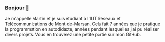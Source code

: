 ### Bonjour 👋

Je m'appelle Martin et je suis étudiant à l'IUT Réseaux et Télécommunications de Mont-de-Marsan.
Cela fait 7 années que je pratique la programmation en autodidacte, années pendant lesquelles j'ai pu réaliser divers projets.
Vous en trouverez une petite partie sur mon GitHub.
